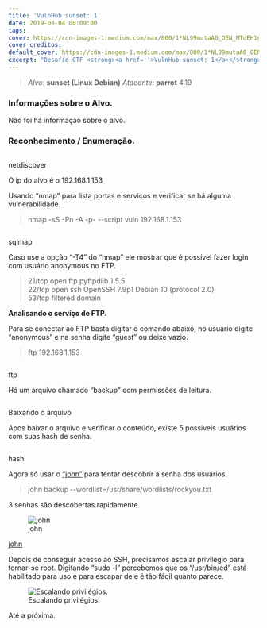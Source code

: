 ```yaml
---
title: 'VulnHub sunset: 1'
date: 2019-08-04 00:00:00
tags:
cover: https://cdn-images-1.medium.com/max/800/1*NL99mutaA0_OEN_MTdEH1g.png
cover_creditos:
default_cover: https://cdn-images-1.medium.com/max/800/1*NL99mutaA0_OEN_MTdEH1g.png
excerpt: "Desafio CTF <strong><a href=''>VulnHub sunset: 1</a></strong> Realizado para aprendizado sobre conceitos de segurança da informação."
---
```



> _Alvo:_ **sunset (Linux Debian)** 
> _Atacante:_ **parrot** 4.19

### **Informações sobre o Alvo.**

Não foi há informação sobre o alvo.

### **Reconhecimento / Enumeração.**

<figure class="image">
      <img src="https://cdn-images-1.medium.com/max/800/1*NL99mutaA0_OEN_MTdEH1g.png" alt="">
      <figcaption></figcaption>
    </figure>

netdiscover

O ip do alvo é o 192.168.1.153

Usando “nmap” para lista portas e serviços e verificar se há alguma vulnerabilidade.

> nmap -sS -Pn -A -p- --script vuln 192.168.1.153

<figure class="image">
      <img src="https://cdn-images-1.medium.com/max/800/1*9pkw9sYXFuj2siRZ7M4BDA.png" alt="">
      <figcaption></figcaption>
    </figure>

sqlmap

Caso use a opção “-T4” do “nmap” ele mostrar que é possível fazer login com usuário anonymous no FTP.

> 21/tcp open ftp pyftpdlib 1.5.5   
> 22/tcp open ssh OpenSSH 7.9p1 Debian 10 (protocol 2.0)   
> 53/tcp filtered domain

**Analisando o serviço de FTP.**

Para se conectar ao FTP basta digitar o comando abaixo, no usuário digite “anonymous” e na senha digite “guest” ou deixe vazio.

> ftp 192.168.1.153

<figure class="image">
      <img src="https://cdn-images-1.medium.com/max/800/1*w6nvblUD_9bbJ1Ib1HsWuw.png" alt="">
      <figcaption></figcaption>
    </figure>

ftp

Há um arquivo chamado “backup” com permissões de leitura.

<figure class="image">
      <img src="https://cdn-images-1.medium.com/max/800/1*og4Pll3nFxVfpAz9cVQvhQ.png" alt="">
      <figcaption></figcaption>
    </figure>

Baixando o arquivo

Apos baixar o arquivo e verificar o conteúdo, existe 5 possíveis usuários com suas hash de senha.

<figure class="image">
      <img src="https://cdn-images-1.medium.com/max/800/1*8jgZiqC7YIkes1YJD5hzkw.png" alt="">
      <figcaption></figcaption>
    </figure>

hash

Agora só usar o [“john”](https://www.kali.org/tools/john/) para tentar descobrir a senha dos usuários.

> john backup  --wordlist=/usr/share/wordlists/rockyou.txt

3 senhas são descobertas rapidamente.

<figure class="image">
    <img src="https://cdn-images-1.medium.com/max/800/1*IsS3fmYkEdx2OZ-GqNRexw.png" alt="john">
    <figcaption>john</figcaption>
  </figure>

[john](https://www.kali.org/tools/john/)

Depois de conseguir acesso ao SSH, precisamos escalar privilegio para tornar-se root. Digitando “sudo -l” percebemos que os “/usr/bin/ed” está habilitado para uso e para escapar dele é tão fácil quanto parece.

<figure class="image">
  <img src="https://cdn-images-1.medium.com/max/800/1*DXtUa7yxRXRoAAm9O6AYfw.png" alt="Escalando privilégios.">
  <figcaption>Escalando privilégios.</figcaption>
</figure>



Até a próxima.

